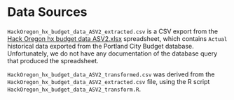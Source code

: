 # Data Sources

`HackOregon_hx_budget_data_ASV2_extracted.csv` is a CSV export from the [Hack Oregon hx budget data ASV2.xlsx](https://drive.google.com/open?id=0B7CgmR-dA_1KV2p6MzRaenM1VHc) spreadsheet, which contains `Actual` historical data exported from the Portland City Budget database. Unfortunately, we do not have any documentation of the database query that produced the spreadsheet.

`HackOregon_hx_budget_data_ASV2_transformed.csv` was derived from the `HackOregon_hx_budget_data_ASV2_extracted.csv` file, using the R script `HackOregon_hx_budget_data_ASV2_transform.R`.
